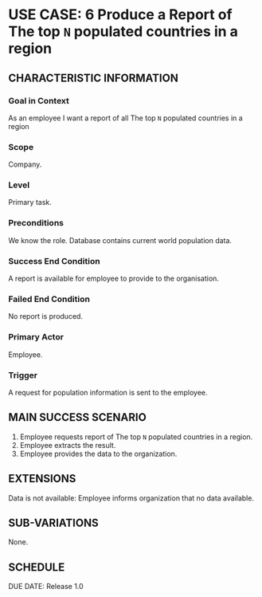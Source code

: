 # USE CASE: 6 Produce a Report of The top  `N`  populated countries in a region
## CHARACTERISTIC INFORMATION
### Goal in Context
As an employee I want a report of all The top  `N`  populated countries in a region

### Scope
Company.

### Level
Primary task.

### Preconditions
We know the role. Database contains current world population data.

### Success End Condition
A report is available for employee to provide to the organisation.

### Failed End Condition
No report is produced.

### Primary Actor
Employee.

### Trigger
A request for population information is sent to the employee.

## MAIN SUCCESS SCENARIO
1. Employee requests report of The top  `N`  populated countries in a region.
2. Employee extracts the result.
3. Employee provides the data to the organization.
## EXTENSIONS
Data is not available:
Employee informs organization that no data available.
## SUB-VARIATIONS
None.

## SCHEDULE
DUE DATE: Release 1.0